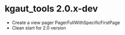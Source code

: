 # kgaut_tools 2.0.x-dev

 - Create a view pager PagerFullWithSpecificFirstPage
 - Clean start for 2.0 version
